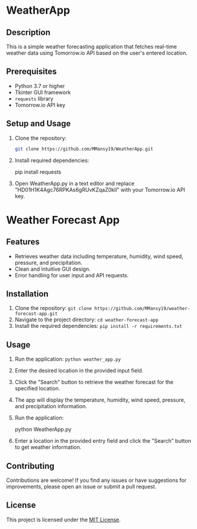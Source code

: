 # WeatherApp

## Description
This is a simple weather forecasting application that fetches real-time weather data using Tomorrow.io API based on the user's entered location.

## Prerequisites
- Python 3.7 or higher
- Tkinter GUI framework
- `requests` library
- Tomorrow.io API key

## Setup and Usage

1. Clone the repository:
   ```bash
   git clone https://github.com/MMansy19/WeatherApp.git
   
   
2. Install required dependencies:

    pip install requests


3. Open WeatherApp.py in a text editor and replace "HD01H1K4Agc76RPKAs6gRUvKZqaZ0kll" with your Tomorrow.io API key.




# Weather Forecast App


## Features
- Retrieves weather data including temperature, humidity, wind speed, pressure, and precipitation.
- Clean and intuitive GUI design.
- Error handling for user input and API requests.

## Installation
1. Clone the repository: `git clone https://github.com/MMansy19/weather-forecast-app.git`
2. Navigate to the project directory: `cd weather-forecast-app`
3. Install the required dependencies: `pip install -r requirements.txt`

## Usage
1. Run the application: `python weather_app.py`
2. Enter the desired location in the provided input field.
3. Click the "Search" button to retrieve the weather forecast for the specified location.
4. The app will display the temperature, humidity, wind speed, pressure, and precipitation information.


4. Run the application:

    python WeatherApp.py


5. Enter a location in the provided entry field and click the "Search" button to get weather information.



## Contributing
Contributions are welcome! If you find any issues or have suggestions for improvements, please open an issue or submit a pull request.

## License
This project is licensed under the [MIT License](LICENSE).

